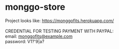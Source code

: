 # monggo-store

Project looks like: https://monggofits.herokuapp.com/
<br/>
<br/>
CREDENTIAL FOR TESTING PAYMENT WITH PAYPAL:
<br/>
email: monggofits@example.com
<br/>
password: V1?'9|a?
